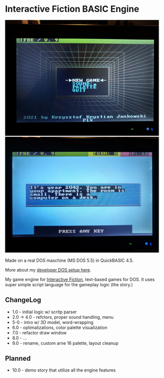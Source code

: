 # Interactive Fiction BASIC Engine

![Menu](ifbe_09_menu.jpg)
![Game](ifbe_09_game.jpg)

Made on a real DOS maschine (MS DOS 5.5) in QuickBASIC 4.5.

More about my [developer DOS setup here](https://bits.p1x.in/using-ms-dos-and-wordstar-in-2021/).

My game engine for [Interactive Fiction](https://en.wikipedia.org/wiki/Interactive_fiction), text-based games for DOS. It uses super simple script language for the gameplay logic (the story.)

## ChangeLog

- 1.0 - initial logic w/ scritp parser
- 2.0 -> 4.0 - refctors, proper sound handling, menu
- 5-0 - intro w/ 3D model, word-wrapping
- 6.0 - optimalizations, color palette visualization
- 7.0 - refactor draw window
- 8.0 - ...
- 9.0 - rename, custom arne 16 palette, layout cleanup

## Planned

- 10.0 - demo story that utilize all the engine features
